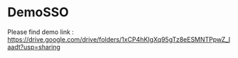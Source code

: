 # DemoSSO
Please find demo link : https://drive.google.com/drive/folders/1xCP4hKIgXq95gTz8eESMNTPpwZ_Iaadt?usp=sharing

